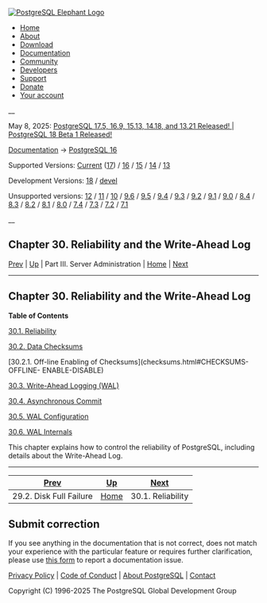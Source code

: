 [ ![PostgreSQL Elephant Logo](/media/img/about/press/elephant.png) ](/)

  * [Home](/ "Home")
  * [About](/about/ "About")
  * [Download](/download/ "Download")
  * [Documentation](/docs/ "Documentation")
  * [Community](/community/ "Community")
  * [Developers](/developer/ "Developers")
  * [Support](/support/ "Support")
  * [Donate](/about/donate/ "Donate")
  * [Your account](/account/ "Your account")

__

May 8, 2025: [ PostgreSQL 17.5, 16.9, 15.13, 14.18, and 13.21 Released! ](/about/news/postgresql-175-169-1513-1418-and-1321-released-3072/) | [ PostgreSQL 18 Beta 1 Released! ](/about/news/postgresql-18-beta-1-released-3070/)

[Documentation](/docs/ "Documentation") -> [PostgreSQL
16](/docs/16/index.html)

Supported Versions: [Current](/docs/current/wal.html "PostgreSQL 17 -
Chapter 30. Reliability and the Write-Ahead Log") ([17](/docs/17/wal.html
"PostgreSQL 17 - Chapter 30. Reliability and the Write-Ahead Log")) /
[16](/docs/16/wal.html "PostgreSQL 16 - Chapter 30. Reliability and the Write-
Ahead Log") / [15](/docs/15/wal.html "PostgreSQL 15 - Chapter 30. Reliability
and the Write-Ahead Log") / [14](/docs/14/wal.html "PostgreSQL 14 -
Chapter 30. Reliability and the Write-Ahead Log") / [13](/docs/13/wal.html
"PostgreSQL 13 - Chapter 30. Reliability and the Write-Ahead Log")

Development Versions: [18](/docs/18/wal.html "PostgreSQL 18 -
Chapter 30. Reliability and the Write-Ahead Log") /
[devel](/docs/devel/wal.html "PostgreSQL devel - Chapter 30. Reliability and
the Write-Ahead Log")

Unsupported versions: [12](/docs/12/wal.html "PostgreSQL 12 -
Chapter 30. Reliability and the Write-Ahead Log") / [11](/docs/11/wal.html
"PostgreSQL 11 - Chapter 30. Reliability and the Write-Ahead Log") /
[10](/docs/10/wal.html "PostgreSQL 10 - Chapter 30. Reliability and the Write-
Ahead Log") / [9.6](/docs/9.6/wal.html "PostgreSQL 9.6 -
Chapter 30. Reliability and the Write-Ahead Log") / [9.5](/docs/9.5/wal.html
"PostgreSQL 9.5 - Chapter 30. Reliability and the Write-Ahead Log") /
[9.4](/docs/9.4/wal.html "PostgreSQL 9.4 - Chapter 30. Reliability and the
Write-Ahead Log") / [9.3](/docs/9.3/wal.html "PostgreSQL 9.3 -
Chapter 30. Reliability and the Write-Ahead Log") / [9.2](/docs/9.2/wal.html
"PostgreSQL 9.2 - Chapter 30. Reliability and the Write-Ahead Log") /
[9.1](/docs/9.1/wal.html "PostgreSQL 9.1 - Chapter 30. Reliability and the
Write-Ahead Log") / [9.0](/docs/9.0/wal.html "PostgreSQL 9.0 -
Chapter 30. Reliability and the Write-Ahead Log") / [8.4](/docs/8.4/wal.html
"PostgreSQL 8.4 - Chapter 30. Reliability and the Write-Ahead Log") /
[8.3](/docs/8.3/wal.html "PostgreSQL 8.3 - Chapter 30. Reliability and the
Write-Ahead Log") / [8.2](/docs/8.2/wal.html "PostgreSQL 8.2 -
Chapter 30. Reliability and the Write-Ahead Log") / [8.1](/docs/8.1/wal.html
"PostgreSQL 8.1 - Chapter 30. Reliability and the Write-Ahead Log") /
[8.0](/docs/8.0/wal.html "PostgreSQL 8.0 - Chapter 30. Reliability and the
Write-Ahead Log") / [7.4](/docs/7.4/wal.html "PostgreSQL 7.4 -
Chapter 30. Reliability and the Write-Ahead Log") / [7.3](/docs/7.3/wal.html
"PostgreSQL 7.3 - Chapter 30. Reliability and the Write-Ahead Log") /
[7.2](/docs/7.2/wal.html "PostgreSQL 7.2 - Chapter 30. Reliability and the
Write-Ahead Log") / [7.1](/docs/7.1/wal.html "PostgreSQL 7.1 -
Chapter 30. Reliability and the Write-Ahead Log")

__

Chapter 30. Reliability and the Write-Ahead Log  
---  
[Prev](disk-full.html "29.2. Disk Full Failure")  | [Up](admin.html "Part III. Server Administration") | Part III. Server Administration | [Home](index.html "PostgreSQL 16.9 Documentation") |  [Next](wal-reliability.html "30.1. Reliability")  
  
* * *

## Chapter 30. Reliability and the Write-Ahead Log

**Table of Contents**

[30.1. Reliability](wal-reliability.html)

[30.2. Data Checksums](checksums.html)

    

[30.2.1. Off-line Enabling of Checksums](checksums.html#CHECKSUMS-OFFLINE-
ENABLE-DISABLE)

[30.3. Write-Ahead Logging (WAL)](wal-intro.html)

[30.4. Asynchronous Commit](wal-async-commit.html)

[30.5. WAL Configuration](wal-configuration.html)

[30.6. WAL Internals](wal-internals.html)

This chapter explains how to control the reliability of PostgreSQL, including
details about the Write-Ahead Log.

* * *

[Prev](disk-full.html "29.2. Disk Full Failure")  | [Up](admin.html "Part III. Server Administration") |  [Next](wal-reliability.html "30.1. Reliability")  
---|---|---  
29.2. Disk Full Failure  | [Home](index.html "PostgreSQL 16.9 Documentation") |  30.1. Reliability  
  
## Submit correction

If you see anything in the documentation that is not correct, does not match
your experience with the particular feature or requires further clarification,
please use [this form](/account/comments/new/16/wal.html/) to report a
documentation issue.

[Privacy Policy](/about/privacypolicy) | [Code of Conduct](/about/policies/coc/) | [About PostgreSQL](/about/) | [Contact](/about/contact/)  

Copyright (C) 1996-2025 The PostgreSQL Global Development Group

